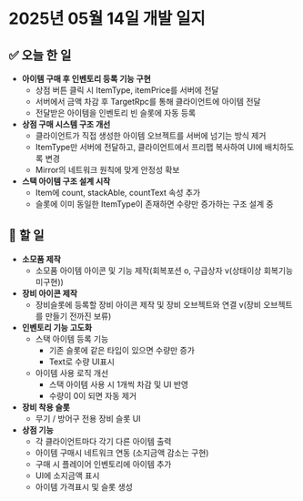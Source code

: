 # 2025년 05월 14일 개발 일지

## ✅ 오늘 한 일
- **아이템 구매 후 인벤토리 등록 기능 구현**	
	- 상점 버튼 클릭 시 ItemType, itemPrice를 서버에 전달	
	- 서버에서 금액 차감 후 TargetRpc를 통해 클라이언트에 아이템 전달
	- 전달받은 아이템을 인벤토리 빈 슬롯에 자동 등록
- **상점 구매 시스템 구조 개선**
	- 클라이언트가 직접 생성한 아이템 오브젝트를 서버에 넘기는 방식 제거
	- ItemType만 서버에 전달하고, 클라이언트에서 프리팹 복사하여 UI에 배치하도록 변경
	- Mirror의 네트워크 원칙에 맞게 안정성 확보
- **스택 아이템 구조 설계 시작**
	- Item에 count, stackAble, countText 속성 추가
	- 슬롯에 이미 동일한 ItemType이 존재하면 수량만 증가하는 구조 설계 중

## 🚀 할 일
- **소모품 제작** 
	- 소모품 아이템 아이콘 및 기능 제작(회복포션 o, 구급상자 v(상태이상 회복기능 미구현))
- **장비 아이콘 제작**
	- 장비슬롯에 등록할 장비 아이콘 제작 및 장비 오브젝트와 연결 v(장비 오브젝트를 만들기 전까진 보류)
- **인벤토리 기능 고도화**
	- 스택 아이템 등록 기능
		- 기존 슬롯에 같은 타입이 있으면 수량만 증가
		- Text로 수량 UI표시
	- 아이템 사용 로직 개선
		- 스택 아이템 사용 시 1개씩 차감 및 UI 반영
		- 수량이 0이 되면 자동 제거
- **장비 착용 슬롯**
	- 무기 / 방어구 전용 장비 슬롯 UI
- **상점 기능**
	- 각 클라이언트마다 각기 다른 아이템 출력
	- 아이템 구매시 네트워크 연동 (소지금액 감소는 구현)
	- 구매 시 플레이어 인벤토리에 아이템 추가
	- UI에 소지금액 표시
	- 아이템 가격표시 및 슬롯 생성
